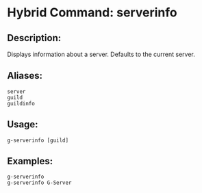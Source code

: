 # Hybrid Command: serverinfo

## Description:
Displays information about a server. Defaults to the current server.

## Aliases:
    server
    guild
    guildinfo

## Usage:
    g-serverinfo [guild]

## Examples:
    g-serverinfo
    g-serverinfo G-Server
